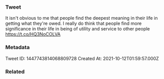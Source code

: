 ### Tweet
It isn't obvious to me that people find the deepest meaning in their life in getting what they're owed. I really do think that people find more significance in their life in being of utility and service to other people https://t.co/HQ3NoCOLVA

### Metadata
Tweet ID: 1447743814068809728
Created At: 2021-10-12T01:59:57.000Z

### Related

